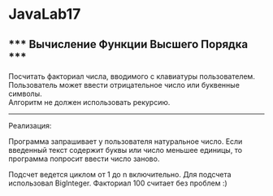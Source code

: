 # JavaLab17

*** Вычисление Функции Высшего Порядка ***
------

Посчитать факториал числа, вводимого с клавиатуры пользователем. Пользователь может ввести отрицательное число или буквенные символы.  
Алгоритм не должен использовать рекурсию.  

-----
Реализация:

Программа запрашивает у пользователя натуральное число. Если введенный текст содержит буквы или число меньшее единицы, то программа попросит ввести число заново.

Подсчет ведется циклом от 1 до n включительно. Для подсчета использовал BigInteger. Факториал 100 считает без проблем :)
